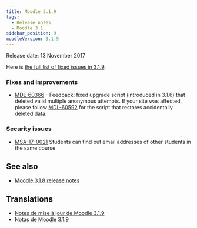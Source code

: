 ```yaml
---
title: Moodle 3.1.9
tags:
  - Release notes
  - Moodle 3.1
sidebar_position: 9
moodleVersion: 3.1.9
---
```


Release date: 13 November 2017

Here is [the full list of fixed issues in 3.1.9](https://tracker.moodle.org/secure/IssueNavigator!executeAdvanced.jspa?jqlQuery=project+%3D+mdl+AND+resolution+%3D+fixed+AND+fixVersion+in+%28%223.1.9%22%29+ORDER+BY+priority+DESC&runQuery=true&clear=true).

### Fixes and improvements

- [MDL-60366](https://tracker.moodle.org/browse/MDL-60366) - Feedback: fixed upgrade script (introduced in 3.1.6) that deleted valid multiple anonymous attempts. If your site was affected, please follow [MDL-60592](https://tracker.moodle.org/browse/MDL-60592) for the script that restores accidentally deleted data.

### Security issues

- [MSA-17-0021](https://moodle.org/mod/forum/discuss.php?d=361784) Students can find out email addresses of other students in the same course

## See also

- [Moodle 3.1.8 release notes](/general/releases/3.1/3.1.8)

## Translations

- [Notes de mise à jour de Moodle 3.1.9](https://docs.moodle.org/fr/Notes_de_mise_à_jour_de_Moodle_3.1.9)
- [Notas de Moodle 3.1.9](https://docs.moodle.org/es/Notas_de_Moodle_3.1.9)
